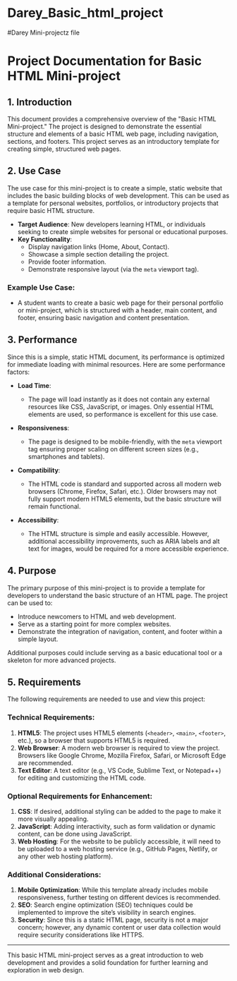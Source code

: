 # Darey_Basic_html_project

#Darey Mini-projectz file

# Project Documentation for Basic HTML Mini-project

## 1. **Introduction**
This document provides a comprehensive overview of the "Basic HTML Mini-project." The project is designed to demonstrate the essential structure and elements of a basic HTML web page, including navigation, sections, and footers. This project serves as an introductory template for creating simple, structured web pages.

## 2. **Use Case**
The use case for this mini-project is to create a simple, static website that includes the basic building blocks of web development. This can be used as a template for personal websites, portfolios, or introductory projects that require basic HTML structure.

- **Target Audience**: New developers learning HTML, or individuals seeking to create simple websites for personal or educational purposes.
- **Key Functionality**:
  - Display navigation links (Home, About, Contact).
  - Showcase a simple section detailing the project.
  - Provide footer information.
  - Demonstrate responsive layout (via the `meta` viewport tag).
  
### Example Use Case:
- A student wants to create a basic web page for their personal portfolio or mini-project, which is structured with a header, main content, and footer, ensuring basic navigation and content presentation.

## 3. **Performance**
Since this is a simple, static HTML document, its performance is optimized for immediate loading with minimal resources. Here are some performance factors:

- **Load Time**: 
  - The page will load instantly as it does not contain any external resources like CSS, JavaScript, or images. Only essential HTML elements are used, so performance is excellent for this use case.
  
- **Responsiveness**:
  - The page is designed to be mobile-friendly, with the `meta` viewport tag ensuring proper scaling on different screen sizes (e.g., smartphones and tablets).
  
- **Compatibility**:
  - The HTML code is standard and supported across all modern web browsers (Chrome, Firefox, Safari, etc.). Older browsers may not fully support modern HTML5 elements, but the basic structure will remain functional.

- **Accessibility**:
  - The HTML structure is simple and easily accessible. However, additional accessibility improvements, such as ARIA labels and alt text for images, would be required for a more accessible experience.

## 4. **Purpose**
The primary purpose of this mini-project is to provide a template for developers to understand the basic structure of an HTML page. The project can be used to:

- Introduce newcomers to HTML and web development.
- Serve as a starting point for more complex websites.
- Demonstrate the integration of navigation, content, and footer within a simple layout.
  
Additional purposes could include serving as a basic educational tool or a skeleton for more advanced projects.

## 5. **Requirements**
The following requirements are needed to use and view this project:

### Technical Requirements:
1. **HTML5**: The project uses HTML5 elements (`<header>`, `<main>`, `<footer>`, etc.), so a browser that supports HTML5 is required.
2. **Web Browser**: A modern web browser is required to view the project. Browsers like Google Chrome, Mozilla Firefox, Safari, or Microsoft Edge are recommended.
3. **Text Editor**: A text editor (e.g., VS Code, Sublime Text, or Notepad++) for editing and customizing the HTML code.

### Optional Requirements for Enhancement:
1. **CSS**: If desired, additional styling can be added to the page to make it more visually appealing.
2. **JavaScript**: Adding interactivity, such as form validation or dynamic content, can be done using JavaScript.
3. **Web Hosting**: For the website to be publicly accessible, it will need to be uploaded to a web hosting service (e.g., GitHub Pages, Netlify, or any other web hosting platform).

### Additional Considerations:
1. **Mobile Optimization**: While this template already includes mobile responsiveness, further testing on different devices is recommended.
2. **SEO**: Search engine optimization (SEO) techniques could be implemented to improve the site’s visibility in search engines.
3. **Security**: Since this is a static HTML page, security is not a major concern; however, any dynamic content or user data collection would require security considerations like HTTPS.

---

This basic HTML mini-project serves as a great introduction to web development and provides a solid foundation for further learning and exploration in web design.
